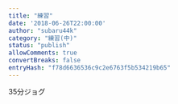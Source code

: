 ```yaml
---
title: "練習"
date: '2018-06-26T22:00:00'
author: "subaru44k"
category: "練習(中)"
status: "publish"
allowComments: true
convertBreaks: false
entryHash: "f78d6636536c9c2e6763f5b534219b65"
---
```

35分ジョグ
